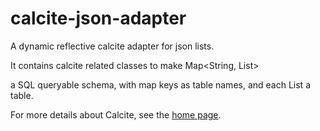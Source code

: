 
<!--
{% comment %}
Licensed to the Apache Software Foundation (ASF) under one or more
contributor license agreements.  See the NOTICE file distributed with
this work for additional information regarding copyright ownership.
The ASF licenses this file to you under the Apache License, Version 2.0
(the "License"); you may not use this file except in compliance with
the License.  You may obtain a copy of the License at

http://www.apache.org/licenses/LICENSE-2.0

Unless required by applicable law or agreed to in writing, software
distributed under the License is distributed on an "AS IS" BASIS,
WITHOUT WARRANTIES OR CONDITIONS OF ANY KIND, either express or implied.
See the License for the specific language governing permissions and
limitations under the License.
{% endcomment %}
-->
# calcite-json-adapter

A dynamic reflective calcite adapter for json lists.

It contains calcite related classes to make Map<String, List<JSONObject>>

a SQL queryable schema, with map keys as table names, and each List a table.

For more details about Calcite, see the [home page](http://calcite.apache.org).